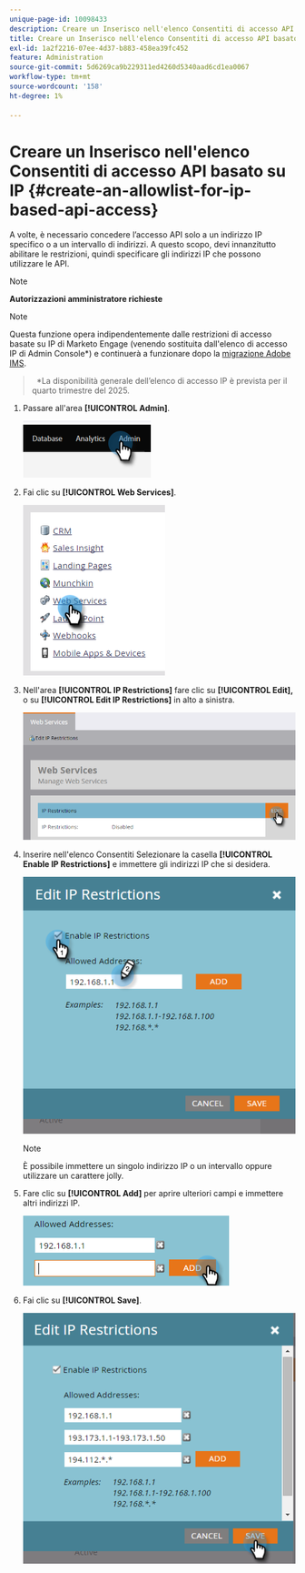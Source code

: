 ```yaml
---
unique-page-id: 10098433
description: Creare un Inserisco nell'elenco Consentiti di accesso API basato su IP - Documentazione di Marketo - Documentazione del prodotto
title: Creare un Inserisco nell'elenco Consentiti di accesso API basato su IP
exl-id: 1a2f2216-07ee-4d37-b883-458ea39fc452
feature: Administration
source-git-commit: 5d6269ca9b229311ed4260d5340aad6cd1ea0067
workflow-type: tm+mt
source-wordcount: '158'
ht-degree: 1%

---
```


# Creare un Inserisco nell&#39;elenco Consentiti di accesso API basato su IP {#create-an-allowlist-for-ip-based-api-access}

A volte, è necessario concedere l’accesso API solo a un indirizzo IP specifico o a un intervallo di indirizzi. A questo scopo, devi innanzitutto abilitare le restrizioni, quindi specificare gli indirizzi IP che possono utilizzare le API.

>[!NOTE]
>
>**Autorizzazioni amministratore richieste**

>[!NOTE]
>
>Questa funzione opera indipendentemente dalle restrizioni di accesso basate su IP di Marketo Engage (venendo sostituita dall&#39;elenco di accesso IP di Admin Console*) e continuerà a funzionare dopo la [migrazione Adobe IMS](/help/marketo/product-docs/administration/marketo-with-adobe-identity/adobe-identity-management-overview.md).
>> 
>>&#42;La disponibilità generale dell’elenco di accesso IP è prevista per il quarto trimestre del 2025.

1. Passare all&#39;area **[!UICONTROL Admin]**.

   ![](assets/create-an-allowlist-for-ip-based-api-access-1.png)

1. Fai clic su **[!UICONTROL Web Services]**.

   ![](assets/create-an-allowlist-for-ip-based-api-access-2.png)

1. Nell&#39;area **[!UICONTROL IP Restrictions]** fare clic su **[!UICONTROL Edit],** o su **[!UICONTROL Edit IP Restrictions]** in alto a sinistra.

   ![](assets/create-an-allowlist-for-ip-based-api-access-3.png)

1. Inserire nell&#39;elenco Consentiti Selezionare la casella **[!UICONTROL Enable IP Restrictions]** e immettere gli indirizzi IP che si desidera.

   ![](assets/create-an-allowlist-for-ip-based-api-access-4.png)

   >[!NOTE]
   >
   >È possibile immettere un singolo indirizzo IP o un intervallo oppure utilizzare un carattere jolly.

1. Fare clic su **[!UICONTROL Add]** per aprire ulteriori campi e immettere altri indirizzi IP.

   ![](assets/create-an-allowlist-for-ip-based-api-access-5.png)

1. Fai clic su **[!UICONTROL Save]**.

   ![](assets/create-an-allowlist-for-ip-based-api-access-6.png)
